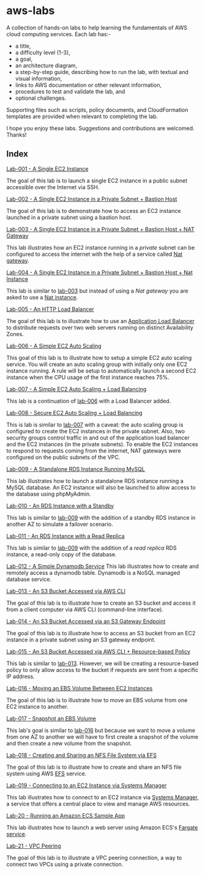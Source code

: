 # aws-labs
A collection of hands-on labs to help learning the fundamentals of AWS cloud computing services. Each lab has:-

* a title,
* a difficulty level (1-3),
* a goal,
* an architecture diagram,
* a step-by-step guide, describing how to run the lab, with textual and visual information,
* links to AWS documentation or other relevant information,
* procedures to test and validate the lab, and
* optional challenges.

Supporting files such as scripts, policy documents, and CloudFormation templates are provided when relevant to completing the lab.

I hope you enjoy these labs. Suggestions and contributions are welcomed. Thanks!

## Index

[Lab-001 - A Single EC2 Instance](lab-001)

The goal of this lab is to launch a single EC2 instance in a public subnet accessible over the Internet via SSH.

[Lab-002 - A Single EC2 Instance in a Private Subnet + Bastion Host](lab-002)

The goal of this lab is to demonstrate how to access an EC2 instance launched in a private subnet using a bastion host.

[Lab-003 - A Single EC2 Instance in a Private Subnet + Bastion Host + NAT Gateway](lab-003)

This lab illustrates how an EC2 instance running in a *private* subnet can be configured to access the internet with the help of a service called [Nat gateway](https://docs.aws.amazon.com/vpc/latest/userguide/vpc-nat-gateway.html).

[Lab-004 - A Single EC2 Instance in a Private Subnet + Bastion Host + Nat Instance](lab-004)

This lab is similar to [lab-003](lab-003) but instead of using a *Nat gateway* you are asked to use a [Nat instance](https://docs.aws.amazon.com/vpc/latest/userguide/VPC_NAT_Instance.html).

[Lab-005 - An HTTP Load Balancer](lab-005)

The goal of this lab is to illustrate how to use an [Application Load Balancer](https://docs.aws.amazon.com/elasticloadbalancing/latest/application/application-load-balancers.html) to distribute requests over two web servers running on distinct Availability Zones.

[Lab-006 - A Simple EC2 Auto Scaling](lab-006)

This goal of this lab is to illustrate how to setup a simple EC2 auto scaling service. You will create an auto scaling group with initially only one EC2 instance running. A rule will be setup to automatically launch a second EC2 instance when the CPU usage of the first instance reaches 75%.

[Lab-007 - A Simple EC2 Auto Scaling + Load Balancing](lab-007)

This lab is a continuation of [lab-006](lab-006) with a Load Balancer added.

[Lab-008 - Secure EC2 Auto Scaling + Load Balancing](lab-008)

This is lab is similar to [lab-007](lab-007) with a caveat: the auto scaling group is configured to create the EC2 instances in the private subnet. Also, two security groups control traffic in and out of the application load balancer and the EC2 instances (in the private subnets). To enable the EC2 instances to respond to requests coming from the internet, NAT gateways were configured on the public subnets of the VPC.

[Lab-009 - A Standalone RDS Instance Running MySQL](lab-009)

This lab illustrates how to launch a standalone RDS instance running a MySQL database. An EC2 instance will also be launched to allow access to the database using phpMyAdmin.

[Lab-010 - An RDS Instance with a Standby](lab-010)

This lab is similar to [lab-009](lab-009) with the addition of a standby RDS instance in another AZ to simulate a failover scenario.

[Lab-011 - An RDS Instance with a Read Replica](lab-011)

This lab is similar to [lab-009](lab-009) with the addition of a *read replica* RDS instance, a read-only copy of the database.

[Lab-012 - A Simple Dynamodb Service](lab-012)
This lab illustrates how to create and remotely access a dynamodb table.  Dynamodb is a NoSQL managed database service.   

[Lab-013 - An S3 Bucket Accessed via AWS CLI](lab-013)

The goal of this lab is to illustrate how to create an S3 bucket and access it from a client computer via AWS CLI (command-line interface).

[Lab-014 - An S3 Bucket Accessed via an S3 Gateway Endpoint](lab-014)

The goal of this lab is to illustrate how to access an S3 bucket from an EC2 instance in a private subnet using an S3 gateway endpoint.

[Lab-015 - An S3 Bucket Accessed via AWS CLI + Resource-based Policy](lab-015)

This lab is similar to [lab-013](../lab-013). However, we will be creating a resource-based policy to only allow access to the bucket if requests are sent from a specific IP address.  

[Lab-016 - Moving an EBS Volume Between EC2 Instances](lab-016)

The goal of this lab is to illustrate how to move an EBS volume from one EC2 instance to another.

[Lab-017 - Snapshot an EBS Volume](lab-017)

This lab's goal is similar to [lab-016](lab-016) but because we want to move a volume from one AZ to another we will have to first create a snapshot of the volume and then create a new volume from the snapshot.

[Lab-018 - Creating and Sharing an NFS File System via EFS](lab-018)

The goal of this lab is to illustrate how to create and share an NFS file system using AWS [EFS](https://aws.amazon.com/efs/) service.

[Lab-019 - Connecting to an EC2 Instance via Systems Manager](lab-019)

This lab illustrates how to connect to an EC2 instance via [Systems Manager](https://aws.amazon.com/systems-manager/), a service that offers a central place to view and manage AWS resources.

[Lab-20 - Running an Amazon ECS Sample App](lab-020)

This lab illustrates how to launch a web server using Amazon ECS's [Fargate service](https://aws.amazon.com/fargate/).

[Lab-21 - VPC Peering](lab-021)

The goal of this lab is to illustrate a VPC peering connection, a way to connect two VPCs using a private connection.
